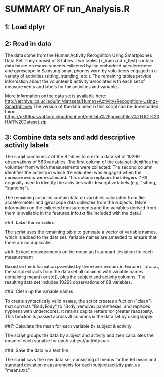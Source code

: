 # SUMMARY OF run_Analysis.R

## 1: Load dplyr

## 2: Read in data

The data come from the Human Activity Recognition Using Smartphones Data Set. They consist of 8 tables. Two tables (x_train and x_test) contain data based on measurements collected by the embedded accelerometer and gyroscope in Samsung smart phones worn by volunteers engaged in a variety of activities (sitting, standing, etc.). The remaining tables provide information about the volunteer & activity associated with each set of measurements and labels for the activities and variables.

More information on the data set is available here: http://archive.ics.uci.edu/ml/datasets/Human+Activity+Recognition+Using+Smartphones The version of the data used in this script can be downloaded here: https://d396qusza40orc.cloudfront.net/getdata%2Fprojectfiles%2FUCI%20HAR%20Dataset.zip 

## 3: Combine data sets and add descriptive activity labels

The script combines 7 of the 8 tables to create a data set of 10299 observations of 563 variables. The first column of the data set identifies the volunteer from which measurements were collected. The second column identifies the activity in which the volunteer was engaged when the measurements were collected. This column replaces the integers (1-6) originally used to identify the activities with descriptive labels (e.g, "sitting, "standing"). 

The remaining columns contain data on variables calculated from the accelerometer and gyroscope data collected from the subjects. (More information on the collected measurements and the variables derived from them is available in the features_info.txt file included with the data.)  

##4: Label the variables

The script uses the remaining table to generate a vector of variable names, which is added to the data set. Variable names are amended to ensure that there are no duplicates.

##5: Extract measurements on the mean and standard deviation for each measurement

Based on the information provided by the experimenters in features_info.txt, the script extracts from the data set all columns with variable names containing mean() or std(), plus the subject and activity columns. The resulting data set includes 10299 observations of 68 variables.

##6: Clean up the variable names

To create syntactically valid names, the script creates a fuction ("clean") that corrects "BodyBody" to "Body, removes parentheses, and replaces hyphens with underscores. It retains capital letters for greater readability. This function is passed across all columns in the data set by using lapply.

##7: Calculate the mean for each variable by subject & activity

The script groups the data by subject and activity and then calculates the mean of each variable for each subject/activity pair.

##8: Save the data in a text file

The script savs the new data set, consisting of means for the 66 mean and standard deviation measurements for each subject/activity pair, as "means.txt."
